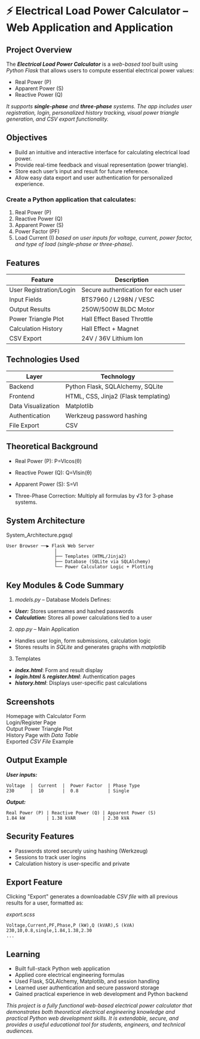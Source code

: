 # ⚡️ Electrical Load Power Calculator – Web Application and Application

## Project Overview

The ***Electrical Load Power Calculator*** is a *web-based tool* built using *Python Flask* that allows users to compute essential electrical power values:

- Real Power (P)
- Apparent Power (S)
- Reactive Power (Q)

<em>It supports ***single-phase*** and ***three-phase*** systems. The app includes user registration, login, personalized history tracking, visual power triangle generation, and CSV export functionality.</em>

## Objectives

- Build an intuitive and interactive interface for calculating electrical load power.
- Provide real-time feedback and visual representation (power triangle).
- Store each user’s input and result for future reference.
- Allow easy data export and user authentication for personalized experience.

### Create a Python application that calculates:

1. Real Power (P)
2. Reactive Power (Q)
3. Apparent Power (S)
4. Power Factor (PF)
5. Load Current (I)
<em>based on user inputs for voltage, current, power factor, and type of load (single-phase or three-phase).</em>

## Features

|           Feature             |           Description               |
|-------------------------------|-------------------------------------|
|   User Registration/Login  |Secure authentication for each user |
|   Input Fields             |   BTS7960 / L298N / VESC           |
|   Output Results           |   250W/500W BLDC Motor             |
|   Power Triangle Plot      |   Hall Effect Based Throttle       |
|   Calculation History      |   Hall Effect + Magnet             |
|   CSV Export               |   24V / 36V Lithium Ion            |

## Technologies Used

|           Layer       |           Technology                  |
|-----------------------|---------------------------------------|
|   Backend             |   Python Flask, SQLAlchemy, SQLite    |
|   Frontend            |   HTML, CSS, Jinja2 (Flask templating)|
|   Data Visualization  |   Matplotlib                          |
|   Authentication      |   Werkzeug password hashing           |
|   File Export         |   CSV                                 |

## Theoretical Background

- Real Power (P):
P=VIcos(θ)

- Reactive Power (Q):
Q=VIsin(θ)

- Apparent Power (S):
S=VI

- Three-Phase Correction:
Multiply all formulas by √3 for 3-phase systems.

## System Architecture

System_Architecture.pgsql
```
User Browser ──▶ Flask Web Server
                  │
                  ├── Templates (HTML/Jinja2)
                  ├── Database (SQLite via SQLAlchemy)
                  └── Power Calculator Logic + Plotting
```
## Key Modules & Code Summary

1. *models.py* – Database Models
Defines: <br>
- ***User:*** Stores usernames and hashed passwords <br>
- ***Calculation:*** Stores all power calculations tied to a user <br>

2. *app.py* – Main Application
- Handles user login, form submissions, calculation logic <br>
- Stores results in *SQLite* and generates graphs with *matplotlib* <br>

3. Templates
- ***index.html***: Form and result display <br>
- ***login.html*** & ***register.html***: Authentication pages <br>
- ***history.html***: Displays user-specific past calculations <br>

## Screenshots
Homepage with Calculator Form <br>
Login/Register Page <br>
Output Power Triangle Plot <br>
History Page with *Data Table* <br>
Exported *CSV File* Example <br>

## Output Example
***User inputs:***
```
Voltage  |  Current  |	Power Factor  |	Phase Type
230      |  10       |  0.8           | Single
```

***Output:***
```
Real Power (P) | Reactive Power (Q) | Apparent Power (S)
1.84 kW	       | 1.38 kVAR          | 2.30 kVA
```

## Security Features

- Passwords stored securely using hashing (Werkzeug)
- Sessions to track user logins
- Calculation history is user-specific and private

## Export Feature

Clicking "Export" generates a downloadable *CSV file* with all previous results for a user, formatted as: <br>

<em>export.scss</em>

```
Voltage,Current,PF,Phase,P (kW),Q (kVAR),S (kVA)
230,10,0.8,single,1.84,1.38,2.30
...

```

## Learning

- Built full-stack Python web application
- Applied core electrical engineering formulas
- Used Flask, SQLAlchemy, Matplotlib, and session handling
- Learned user authentication and secure password storage
- Gained practical experience in web development and Python backend



<em>This project is a fully functional web-based electrical power calculator that demonstrates both theoretical electrical engineering knowledge and practical Python web development skills. It is extendable, secure, and provides a useful educational tool for students, engineers, and technical audiences.</em>










```


```


```

```

```

```

```

```

```

```

```

